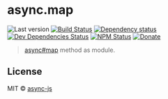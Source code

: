 # async.map

![Last version](https://img.shields.io/github/tag/async-js/map.svg?style=flat-square)
[![Build Status](http://img.shields.io/travis/async-js/map/master.svg?style=flat-square)](https://travis-ci.org/async-js/map)
[![Dependency status](http://img.shields.io/david/async-js/map.svg?style=flat-square)](https://david-dm.org/async-js/map)
[![Dev Dependencies Status](http://img.shields.io/david/dev/async-js/map.svg?style=flat-square)](https://david-dm.org/async-js/map#info=devDependencies)
[![NPM Status](http://img.shields.io/npm/dm/map.svg?style=flat-square)](https://www.npmjs.org/package/map)
[![Donate](https://img.shields.io/badge/donate-paypal-blue.svg?style=flat-square)](https://paypal.me/kikobeats)

> [async#map](https://github.com/async-js/async#map) method as module.

## License

MIT © [async-js](https://github.com/async-js)

